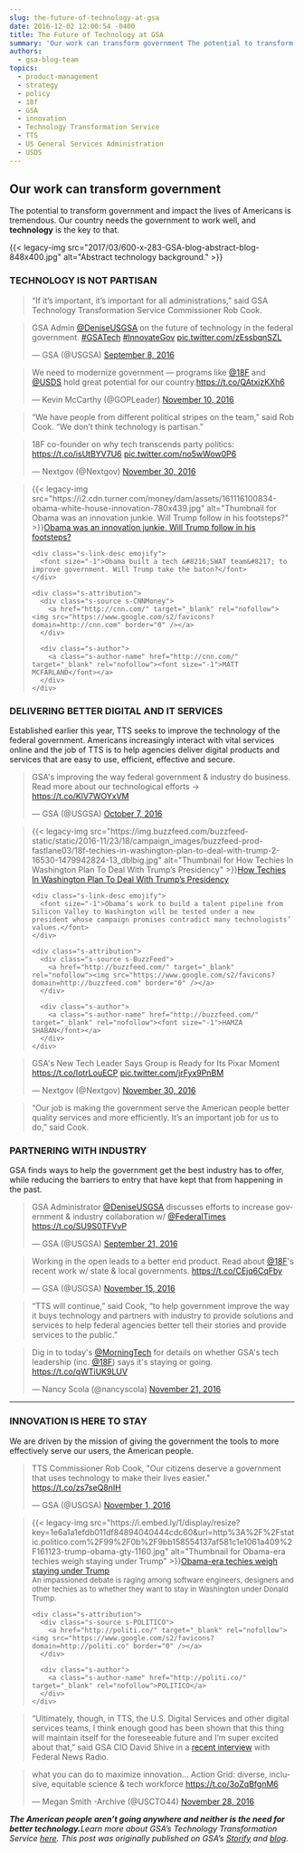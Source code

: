 ```yaml
---
slug: the-future-of-technology-at-gsa
date: 2016-12-02 12:00:54 -0400
title: The Future of Technology at GSA
summary: 'Our work can transform government The potential to transform government and impact the lives of Americans is tremendous. Our country needs the government to work well, and technology is the key to that. TECHNOLOGY IS NOT PARTISAN &ldquo;If it’s important, it’s important for all administrations,&rdquo; said GSA Technology Transformation'
authors:
  - gsa-blog-team
topics:
  - product-management
  - strategy
  - policy
  - 18f
  - GSA
  - innovation
  - Technology Transformation Service
  - TTS
  - US General Services Administration
  - USDS
---
```


## Our work can transform government

The potential to transform government and impact the lives of Americans is tremendous. Our country needs the government to work well, and <strong class="markup--strong markup--p-strong">technology</strong> is the key to that.

{{< legacy-img src="2017/03/600-x-283-GSA-blog-abstract-blog-848x400.jpg" alt="Abstract technology background." >}}

### TECHNOLOGY IS NOT PARTISAN

> “If it’s important, it’s important for all administrations,” said GSA Technology Transformation Service Commissioner Rob Cook.

<blockquote class="twitter-tweet" data-width="500">
  <p lang="en" dir="ltr">
    GSA Admin <a href="https://twitter.com/DeniseUSGSA">@DeniseUSGSA</a> on the future of technology in the federal government. <a href="https://twitter.com/hashtag/GSATech?src=hash">#GSATech</a> <a href="https://twitter.com/hashtag/InnovateGov?src=hash">#InnovateGov</a> <a href="https://t.co/zEssbqnSZL">pic.twitter.com/zEssbqnSZL</a>
  </p>
  
  <p>
    &mdash; GSA (@USGSA) <a href="https://twitter.com/USGSA/status/773887504776826880">September 8, 2016</a>
  </p>
</blockquote>



<blockquote class="twitter-tweet" data-width="500">
  <p lang="en" dir="ltr">
    We need to modernize government — programs like <a href="https://twitter.com/18F">@18F</a> and <a href="https://twitter.com/USDS">@USDS</a> hold great potential for our country.<a href="https://t.co/QAtxjzKXh6">https://t.co/QAtxjzKXh6</a>
  </p>
  
  <p>
    &mdash; Kevin McCarthy (@GOPLeader) <a href="https://twitter.com/GOPLeader/status/796823547343736837">November 10, 2016</a>
  </p>
</blockquote>



> “We have people from different political stripes on the team,” said Rob Cook. “We don’t think technology is partisan.”

<blockquote class="twitter-tweet" data-width="500">
  <p lang="en" dir="ltr">
    18F co-founder on why tech transcends party politics: <a href="https://t.co/isUtBYV7U6">https://t.co/isUtBYV7U6</a> <a href="https://t.co/no5wWow0P6">pic.twitter.com/no5wWow0P6</a>
  </p>
  
  <p>
    &mdash; Nextgov (@Nextgov) <a href="https://twitter.com/Nextgov/status/803970089179578368">November 30, 2016</a>
  </p>
</blockquote>



> <div class="s-element-container lf-rich-block lf-block">
>   <div class="s-link s-element-content">
>     <p>
>       {{< legacy-img src="https://i2.cdn.turner.com/money/dam/assets/161116100834-obama-white-house-innovation-780x439.jpg" alt="Thumbnail for Obama was an innovation junkie. Will Trump follow in his footsteps?" >}}<a class="s-link-a emojify" href="http://money.cnn.com/2016/11/16/technology/trump-innovation-white-house/index.html" target="_blank" rel="nofollow">Obama was an innovation junkie. Will Trump follow in his footsteps?</a>
>     </p>
>     
>     <div class="s-link-desc emojify">
>       <font size="-1">Obama built a tech &#8216;SWAT team&#8217; to improve government. Will Trump take the baton?</font>
>     </div>
>     
>     <div class="s-attribution">
>       <div class="s-source s-CNNMoney">
>         <a href="http://cnn.com/" target="_blank" rel="nofollow"><img src="https://www.google.com/s2/favicons?domain=http://cnn.com" border="0" /></a>
>       </div>
>       
>       <div class="s-author">
>         <a class="s-author-name" href="http://cnn.com/" target="_blank" rel="nofollow"><font size="-1">MATT MCFARLAND</font></a>
>       </div>
>     </div>
>   </div>
> </div>

### DELIVERING BETTER DIGITAL AND IT SERVICES

Established earlier this year, TTS seeks to improve the technology of the federal government. Americans increasingly interact with vital services online and the job of TTS is to help agencies deliver digital products and services that are easy to use, efficient, effective and secure.

<blockquote class="twitter-tweet" data-width="500">
  <p lang="en" dir="ltr">
    GSA's improving the way federal government & industry do business. Read more about our technological efforts → <a href="https://t.co/KlV7WOYxVM">https://t.co/KlV7WOYxVM</a>
  </p>
  
  <p>
    &mdash; GSA (@USGSA) <a href="https://twitter.com/USGSA/status/784487209046900736">October 7, 2016</a>
  </p>
</blockquote>



> <div class="s-element-container lf-rich-block lf-block">
>
> </div>
> 
> <div class="s-element-container lf-rich-block lf-block">
>   <div class="s-link s-element-content">
>     <p>
>       {{< legacy-img src="https://img.buzzfeed.com/buzzfeed-static/static/2016-11/23/18/campaign_images/buzzfeed-prod-fastlane03/18f-techies-in-washington-plan-to-deal-with-trump-2-16530-1479942824-13_dblbig.jpg" alt="Thumbnail for How Techies In Washington Plan To Deal With Trump’s Presidency" >}}<a class="s-link-a emojify" href="https://www.buzzfeed.com/hamzashaban/18f-techies-in-washington-plan-to-deal-with-trump" target="_blank" rel="nofollow">How Techies In Washington Plan To Deal With Trump’s Presidency</a>
>     </p>
>     
>     <div class="s-link-desc emojify">
>       <font size="-1">Obama’s work to build a talent pipeline from Silicon Valley to Washington will be tested under a new president whose campaign promises contradict many technologists’ values.</font>
>     </div>
>     
>     <div class="s-attribution">
>       <div class="s-source s-BuzzFeed">
>         <a href="http://buzzfeed.com/" target="_blank" rel="nofollow"><img src="https://www.google.com/s2/favicons?domain=http://buzzfeed.com" border="0" /></a>
>       </div>
>       
>       <div class="s-author">
>         <a class="s-author-name" href="http://buzzfeed.com/" target="_blank" rel="nofollow"><font size="-1">HAMZA SHABAN</font></a>
>       </div>
>     </div>
>   </div>
> </div>

<blockquote class="twitter-tweet" data-width="500">
  <p lang="en" dir="ltr">
    GSA's New Tech Leader Says Group is Ready for Its Pixar Moment <a href="https://t.co/IotrLouECP">https://t.co/IotrLouECP</a> <a href="https://t.co/jrFyx9PnBM">pic.twitter.com/jrFyx9PnBM</a>
  </p>
  
  <p>
    &mdash; Nextgov (@Nextgov) <a href="https://twitter.com/Nextgov/status/804049712399552512">November 30, 2016</a>
  </p>
</blockquote>



> “Our job is making the government serve the American people better quality services and more efficiently. It’s an important job for us to do,” said Cook.

### PARTNERING WITH INDUSTRY

GSA finds ways to help the government get the best industry has to offer, while reducing the barriers to entry that have kept that from happening in the past.

<blockquote class="twitter-tweet" data-width="500">
  <p lang="en" dir="ltr">
    GSA Administrator <a href="https://twitter.com/DeniseUSGSA">@DeniseUSGSA</a> discusses efforts to increase government & industry collaboration w/ <a href="https://twitter.com/FederalTimes">@FederalTimes</a> <a href="https://t.co/SU9S0TFVvP">https://t.co/SU9S0TFVvP</a>
  </p>
  
  <p>
    &mdash; GSA (@USGSA) <a href="https://twitter.com/USGSA/status/778658834516631553">September 21, 2016</a>
  </p>
</blockquote>



<blockquote class="twitter-tweet" data-width="500">
  <p lang="en" dir="ltr">
    Working in the open leads to a better end product. Read about <a href="https://twitter.com/18F">@18F</a>'s recent work w/ state & local governments. <a href="https://t.co/CEjq6CqFby">https://t.co/CEjq6CqFby</a>
  </p>
  
  <p>
    &mdash; GSA (@USGSA) <a href="https://twitter.com/USGSA/status/798636697101578240">November 15, 2016</a>
  </p>
</blockquote>



> “TTS will continue,” said Cook, “to help government improve the way it buys technology and partners with industry to provide solutions and services to help federal agencies better tell their stories and provide services to the public.”

<blockquote class="twitter-tweet" data-width="500">
  <p lang="en" dir="ltr">
    Dig in to today's <a href="https://twitter.com/MorningTech">@MorningTech</a> for details on whether GSA's tech leadership (inc. <a href="https://twitter.com/18F">@18F</a>) says it's staying or going. <a href="https://t.co/qWTiUK9LUV">https://t.co/qWTiUK9LUV</a>
  </p>
  
  <p>
    &mdash; Nancy Scola (@nancyscola) <a href="https://twitter.com/nancyscola/status/800745484579172353">November 21, 2016</a>
  </p>
</blockquote>



<hr class="section-divider" />

### INNOVATION IS HERE TO STAY

We are driven by the mission of giving the government the tools to more effectively serve our users, the American people.

<blockquote class="twitter-tweet" data-width="500">
  <p lang="en" dir="ltr">
    TTS Commissioner Rob Cook, "Our citizens deserve a government that uses technology to make their lives easier." <a href="https://t.co/zs7seQ8nIH">https://t.co/zs7seQ8nIH</a>
  </p>
  
  <p>
    &mdash; GSA (@USGSA) <a href="https://twitter.com/USGSA/status/793486514537783296">November 1, 2016</a>
  </p>
</blockquote>



> <div class="s-element-container lf-rich-block lf-block">
>   <a id="undefined" class="fycon-action-view"></a>{{< legacy-img src="https://i.embed.ly/1/display/resize?key=1e6a1a1efdb011df84894040444cdc60&url=http%3A%2F%2Fstatic.politico.com%2F99%2F0b%2F9bb158554137af581c1e1061a409%2F161123-trump-obama-gty-1160.jpg" alt="Thumbnail for Obama-era techies weigh staying under Trump" >}}<a class="s-link-a emojify" href="http://politi.co/2fsBJ4u" target="_blank" rel="nofollow">Obama-era techies weigh staying under Trump</a>
> </div>
> 
> <div class="s-element-container lf-rich-block lf-block">
>   <div class="s-link s-element-content">
>     <div class="s-link-desc emojify">
>       <font size="-1">An impassioned debate is raging among software engineers, designers and other techies as to whether they want to stay in Washington under Donald Trump.</font>
>     </div>
>     
>     <div class="s-attribution">
>       <div class="s-source s-POLITICO">
>         <a href="http://politi.co/" target="_blank" rel="nofollow"><img src="https://www.google.com/s2/favicons?domain=http://politi.co" border="0" /></a>
>       </div>
>       
>       <div class="s-author">
>         <a class="s-author-name" href="http://politi.co/" target="_blank" rel="nofollow">POLITICO</a>
>       </div>
>     </div>
>   </div>
> </div>

> “Ultimately, though, in TTS, the U.S. Digital Services and other digital services teams, I think enough good has been shown that this thing will maintain itself for the foreseeable future and I’m super excited about that,” said GSA CIO David Shive in a [recent interview](http://federalnewsradio.com/digital-government/2016/11/shive-brought-gsas-18f-much-needed-parental-guidance/) with Federal News Radio.

<blockquote class="twitter-tweet" data-width="500">
  <p lang="en" dir="ltr">
    what you can do to maximize innovation&#8230; Action Grid: diverse, inclusive, equitable science & tech workforce <a href="https://t.co/3oZqBfgnM6">https://t.co/3oZqBfgnM6</a>
  </p>
  
  <p>
    &mdash; Megan Smith -Archive (@USCTO44) <a href="https://twitter.com/USCTO44/status/803354235106656256">November 28, 2016</a>
  </p>
</blockquote>



**_The American people aren’t going anywhere and neither is the need for better technology._**_Learn more about GSA’s Technology Transformation Service [here](http://www.gsa.gov/portal/category/25729)._
_This post was originally published on GSA’s [Storify](https://storify.com/GSA) and [blog](http://www.gsa.gov/blog)._